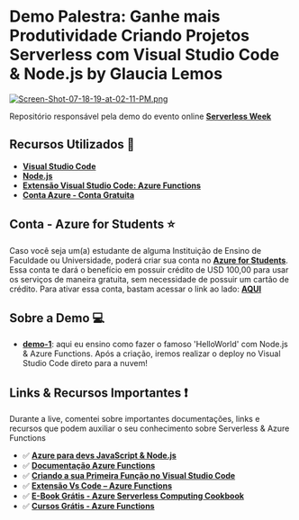 # Demo Palestra: Ganhe mais Produtividade Criando Projetos Serverless com Visual Studio Code & Node.js by Glaucia Lemos

[![Screen-Shot-07-18-19-at-02-11-PM.png](https://i.postimg.cc/bN6KTwdL/Screen-Shot-07-18-19-at-02-11-PM.png)](https://postimg.cc/gnZScdV6)

Repositório responsável pela demo do evento online **[Serverless Week](https://slsweek.netlify.com/)**

## Recursos Utilizados 🚀

- **[Visual Studio Code](https://code.visualstudio.com/?WT.mc_id=serverlessweek-github-gllemos)**
- **[Node.js](https://nodejs.org/en/)**
- **[Extensão Visual Studio Code: Azure Functions](https://marketplace.visualstudio.com/items?itemName=ms-azuretools.vscode-azurefunctions&WT.mc_id=serverlessweek-github-gllemos)**
- **[Conta Azure - Conta Gratuita](https://azure.microsoft.com/free/?WT.mc_id=serverlessweek-github-gllemos)**

## Conta - Azure for Students ⭐️

Caso você seja um(a) estudante de alguma Instituição de Ensino de Faculdade ou Universidade, poderá criar sua conta no **[Azure for Students](https://azure.microsoft.com/pt-br/free/students/?WT.mc_id=serverlessweek-github-gllemos)**. Essa conta te dará o benefício em possuir crédito de USD 100,00 para usar os serviços de maneira gratuita, sem necessidade de possuir um cartão de crédito. Para ativar essa conta, bastam acessar o link ao lado: **[AQUI](https://azure.microsoft.com/pt-br/free/students/?WT.mc_id=serverlessweek-github-gllemos)**

## Sobre a Demo 💻

- **[demo-1](demo-1/demo-1.md)**: aqui eu ensino como fazer o famoso 'HelloWorld' com Node.js & Azure Functions. Após a criação, iremos realizar o deploy no Visual Studio Code direto para a nuvem!

## Links & Recursos Importantes ❗️

Durante a live, comentei sobre importantes documentações, links e recursos que podem auxiliar o seu conhecimento sobre Serverless & Azure Functions

- ✅ **[Azure para devs JavaScript & Node.js](https://docs.microsoft.com/pt-br/javascript/azure/?WT.mc_id=serverlessweek-github-gllemos&view=azure-node-latest)**
- ✅ **[Documentação Azure Functions](https://docs.microsoft.com/pt-br/azure/azure-functions/?WT.mc_id=serverlessweek-github-gllemos)**
- ✅ **[Criando a sua Primeira Função no Visual Studio Code](https://docs.microsoft.com/pt-br/azure/azure-functions/functions-create-first-function-vs-code?WT.mc_id=serverlessweek-github-gllemos)**
- ✅ **[Extensão Vs Code – Azure Functions](https://marketplace.visualstudio.com/items?itemName=ms-azuretools.vscode-azurefunctions&WT.mc_id=serverlessweek-github-gllemos)**
- ✅ **[E-Book Grátis - Azure Serverless Computing Cookbook](https://azure.microsoft.com/pt-br/resources/azure-serverless-computing-cookbook/?WT.mc_id=serverlessweek-github-gllemos)**
- ✅ **[Cursos Grátis - Azure Functions](https://docs.microsoft.com/pt-br/learn/paths/create-serverless-applications/?WT.mc_id=serverlessweek-github-gllemos)**
